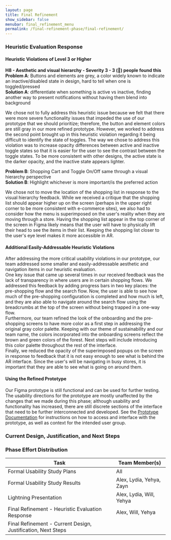 ```yaml
---
layout: page
title: Final Refinement
show_sidebar: false
menubar: final_refinement_menu
permalink: /final-refinement-phase/final-refinement/
---
```

### Heuristic Evaluation Response
#### Heuristic Violations of Level 3 or Higher
**H8 - Aesthetic and visual hierarchy - Severity 3 - 3 (🤟) people found this** </br>
**Problem A**: Buttons and elements are grey, a color widely known to indicate an inactive/disabled state in design, hard to tell when one is toggled/pressed </br>
**Solution A**: differentiate when something is active vs inactive, finding another way to present notifications without having them blend into background

We chose not to fully address this heuristic issue because we felt that there were more severe functionality issues that impeded the use of our prototype that we should prioritize; therefore, the button and element colors are still gray in our more refined prototype. However, we worked to address the second point brought up in this heuristic violation regarding it being difficult to identify the state of toggles. The way we chose to address this violation was to increase opacity differences between active and inactive toggle states so that it is easier for the user to see the contrast between the toggle states. To be more consistent with other designs, the active state is the darker opacity, and the inactive state appears lighter.

**Problem B**: Shopping Cart and Toggle On/Off same through a visual hierarchy perspective </br>
**Solution B**:  Highlight whichever is more important/is the preferred action

We chose not to move the location of the shopping list in response to the visual hierarchy feedback. While we received a critique that the shopping list should appear higher up on the screen (perhaps in the upper right corner to be more consistent with e-commerce sites), we also had to consider how the menu is superimposed on the user's reality when they are moving through a store. Having the shopping list appear in the top corner of the screen in Figma likely means that the user will have to physically lift their head to see the items in their list. Keeping the shopping list closer to the user's eye level makes it more accessible in AR.




#### Additional Easily-Addressable Heuristic Violations
After addressing the more critical usability violations in our prototype, our team addressed some smaller and easily-addressable aesthetic and navigation items in our heuristic evaluation.</br>
One key issue that came up several times in our received feedback was the lack of transparency in where users are in certain shopping flows. We addressed this feedback by adding progress bars in two key places: the pre-shopping flow and the search flow.
Now, the user is able to see how much of the pre-shopping configuration is completed and how much is left, and they are also able to navigate around the search flow using the breadcrumbs at the top of the screen without being trapped in a one-way flow. </br>
Furthermore, our team refined the look of the onboarding and the pre-shopping screens to have more color as a first step in addressing the original gray color palette. Keeping with our theme of sustainability and our team name, the colors incorporated into the onboarding screens reflect the brown and green colors of the forest. Next steps will include introducing this color palette throughout the rest of the interface. </br>
Finally, we reduced the opacity of the superimposed popups on the screen in response to feedback that it is not easy enough to see what is behind the AR interface. Since the user's will be navigating in busy stores, it is important that they are able to see what is going on around them.


#### Using the Refined Prototype
Our Figma prototype is still functional and can be used for further testing. The usability directions for the prototype are mostly unaffected by the changes that we made during this phase; although usability and functionality has increased, there are still discrete sections of the interface that need to be further interconnected and developed. See the <a href="/uxd-2022-03/little-trees/design-refinement-phase/prototype-documentation/" class="normal_link">Prototype Documentation</a> for instructions on how to access and interface with the prototype, as well as context for the intended user group.



### Current Design, Justification, and Next Steps




### Phase Effort Distribution
| Task                                                         | Team Member(s)           |
| ------------------------------------------------------------ | ------------------------ |
| Formal Usability Study Plans                                 | All                      |
| Formal Usability Study Results                               | Alex, Lydia, Yehya, Zayn |
| Lightning Presentation                                       | Alex, Lydia, Will, Yehya |
| Final Refinement - Heuristic Evaluation Response             | Alex, Will, Yehya        |
| Final Refinement - Current Design, Justification, Next Steps |                          |